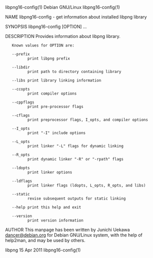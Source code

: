 libpng16-config(1)                                                                             Debian GNU/Linux                                                                            libpng16-config(1)

NAME
       libpng16-config - get information about installed libpng library

SYNOPSIS
       libpng16-config [OPTION] ...

DESCRIPTION
       Provides information about libpng library.

       Known values for OPTION are:

       --prefix
              print libpng prefix

       --libdir
              print path to directory containing library

       --libs print library linking information

       --ccopts
              print compiler options

       --cppflags
              print pre-processor flags

       --cflags
              print preprocessor flags, I_opts, and compiler options

       --I_opts
              print "-I" include options

       --L_opts
              print linker "-L" flags for dynamic linking

       --R_opts
              print dynamic linker "-R" or "-rpath" flags

       --ldopts
              print linker options

       --ldflags
              print linker flags (ldopts, L_opts, R_opts, and libs)

       --static
              revise subsequent outputs for static linking

       --help print this help and exit

       --version
              print version information

AUTHOR
       This manpage has been written by Junichi Uekawa <dancer@debian.org> for Debian GNU/Linux system, with the help of help2man, and may be used by others.

libpng                                                                                           15 Apr 2011                                                                               libpng16-config(1)
